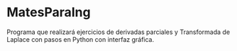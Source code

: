 # MatesParaIng
Programa que realizará ejercicios de derivadas parciales y Transformada de Laplace con pasos en Python con interfaz gráfica.
